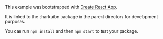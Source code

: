 This example was bootstrapped with [Create React App](https://github.com/facebook/create-react-app).

It is linked to the sharkuibn package in the parent directory for development purposes.

You can run `npm install` and then `npm start` to test your package.
